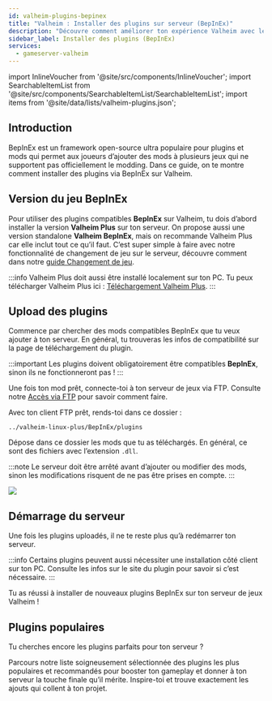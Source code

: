```yaml
---
id: valheim-plugins-bepinex
title: "Valheim : Installer des plugins sur serveur (BepInEx)"
description: "Découvre comment améliorer ton expérience Valheim avec les plugins BepInEx et débloque de nouvelles possibilités de modding → En savoir plus maintenant"
sidebar_label: Installer des plugins (BepInEx)
services:
  - gameserver-valheim
---
```


import InlineVoucher from '@site/src/components/InlineVoucher';
import SearchableItemList from '@site/src/components/SearchableItemList/SearchableItemList';
import items from '@site/data/lists/valheim-plugins.json';

## Introduction
BepInEx est un framework open-source ultra populaire pour plugins et mods qui permet aux joueurs d’ajouter des mods à plusieurs jeux qui ne supportent pas officiellement le modding. Dans ce guide, on te montre comment installer des plugins via BepInEx sur Valheim.

<InlineVoucher />

## Version du jeu BepInEx

Pour utiliser des plugins compatibles **BepInEx** sur Valheim, tu dois d’abord installer la version **Valheim Plus** sur ton serveur. On propose aussi une version standalone **Valheim BepInEx**, mais on recommande Valheim Plus car elle inclut tout ce qu’il faut. C’est super simple à faire avec notre fonctionnalité de changement de jeu sur le serveur, découvre comment dans notre [guide Changement de jeu](gameserver-gameswitch.md).

:::info
Valheim Plus doit aussi être installé localement sur ton PC. Tu peux télécharger Valheim Plus ici : [Téléchargement Valheim Plus](https://www.nexusmods.com/valheim/mods/4).
:::

## Upload des plugins

Commence par chercher des mods compatibles BepInEx que tu veux ajouter à ton serveur. En général, tu trouveras les infos de compatibilité sur la page de téléchargement du plugin.

:::important
Les plugins doivent obligatoirement être compatibles **BepInEx**, sinon ils ne fonctionneront pas !
:::

Une fois ton mod prêt, connecte-toi à ton serveur de jeux via FTP. Consulte notre [Accès via FTP](gameserver-ftpaccess.md) pour savoir comment faire.

Avec ton client FTP prêt, rends-toi dans ce dossier :
```
../valheim-linux-plus/BepInEx/plugins
```

Dépose dans ce dossier les mods que tu as téléchargés. En général, ce sont des fichiers avec l’extension `.dll`.

:::note
Le serveur doit être arrêté avant d’ajouter ou modifier des mods, sinon les modifications risquent de ne pas être prises en compte.
:::

![](https://screensaver01.zap-hosting.com/index.php/s/d8gTeFiGXTsxHwz/preview)

## Démarrage du serveur

Une fois les plugins uploadés, il ne te reste plus qu’à redémarrer ton serveur.

:::info
Certains plugins peuvent aussi nécessiter une installation côté client sur ton PC. Consulte les infos sur le site du plugin pour savoir si c’est nécessaire.
:::

Tu as réussi à installer de nouveaux plugins BepInEx sur ton serveur de jeux Valheim !

## Plugins populaires

Tu cherches encore les plugins parfaits pour ton serveur ?

Parcours notre liste soigneusement sélectionnée des plugins les plus populaires et recommandés pour booster ton gameplay et donner à ton serveur la touche finale qu’il mérite. Inspire-toi et trouve exactement les ajouts qui collent à ton projet.

<SearchableItemList items={items} />

<InlineVoucher />